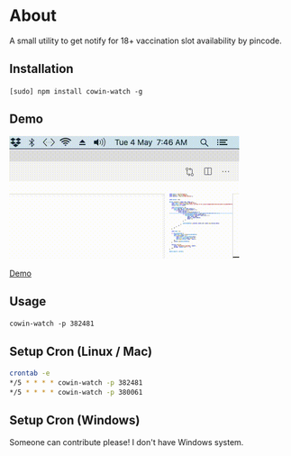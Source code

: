 # About

A small utility to get notify for 18+ vaccination slot availability by pincode.

## Installation

`[sudo] npm install cowin-watch -g`

## Demo

![Demo](cowin.gif?raw=true "Demo")

[Demo](cowin.gif)

## Usage

`cowin-watch -p 382481`

## Setup Cron (Linux / Mac)

```sh
crontab -e
*/5 * * * * cowin-watch -p 382481
*/5 * * * * cowin-watch -p 380061
```

## Setup Cron (Windows)

Someone can contribute please! I don't have Windows system.
